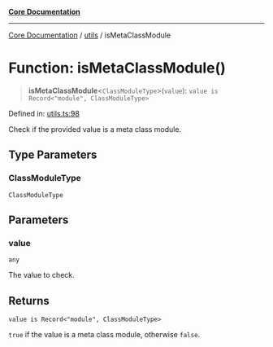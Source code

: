 [**Core Documentation**](../../README.md)

***

[Core Documentation](../../README.md) / [utils](../README.md) / isMetaClassModule

# Function: isMetaClassModule()

> **isMetaClassModule**\<`ClassModuleType`\>(`value`): `value is Record<"module", ClassModuleType>`

Defined in: [utils.ts:98](https://github.com/stonemjs/core/blob/3581a30de158e951ead319c3cc6abead0be9639f/src/utils.ts#L98)

Check if the provided value is a meta class module.

## Type Parameters

### ClassModuleType

`ClassModuleType`

## Parameters

### value

`any`

The value to check.

## Returns

`value is Record<"module", ClassModuleType>`

`true` if the value is a meta class module, otherwise `false`.
